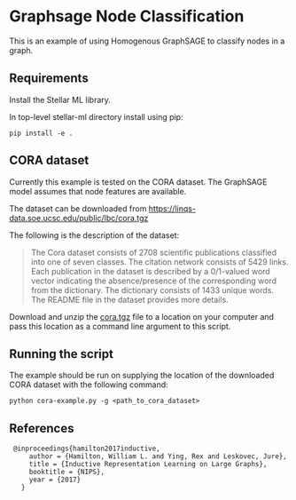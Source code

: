 # Graphsage Node Classification

This is an example of using Homogenous GraphSAGE to classify nodes in a graph.

## Requirements
Install the Stellar ML library.

In top-level stellar-ml directory install using pip:

```
pip install -e .
```

## CORA dataset

Currently this example is tested on the CORA dataset. The GraphSAGE model assumes that node
features are available.

The dataset can be downloaded from https://linqs-data.soe.ucsc.edu/public/lbc/cora.tgz

The following is the description of the dataset:
> The Cora dataset consists of 2708 scientific publications classified into one of seven classes.
> The citation network consists of 5429 links. Each publication in the dataset is described by a
> 0/1-valued word vector indicating the absence/presence of the corresponding word from the dictionary.
> The dictionary consists of 1433 unique words. The README file in the dataset provides more details.

Download and unzip the [cora.tgz](https://linqs-data.soe.ucsc.edu/public/lbc/cora.tgz) file to a location on your computer and pass this location
as a command line argument to this script.

## Running the script

The example should be run on supplying the location of the downloaded CORA dataset with the following command:
```
python cora-example.py -g <path_to_cora_dataset>
```

## References

```
 @inproceedings{hamilton2017inductive,
     author = {Hamilton, William L. and Ying, Rex and Leskovec, Jure},
     title = {Inductive Representation Learning on Large Graphs},
     booktitle = {NIPS},
     year = {2017}
   }
```
